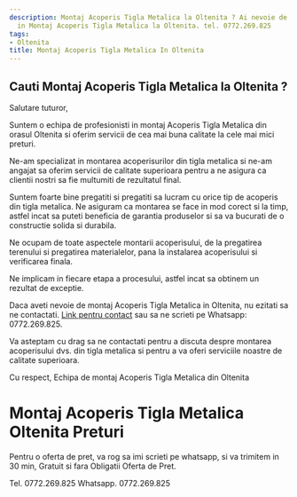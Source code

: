 ```yaml
---
description: Montaj Acoperis Tigla Metalica la Oltenita ? Ai nevoie de un profesionist
  in Montaj Acoperis Tigla Metalica la Oltenita. tel. 0772.269.825
tags:
- Oltenita
title: Montaj Acoperis Tigla Metalica In Oltenita
---
```



## Cauti Montaj Acoperis Tigla Metalica la Oltenita ?

Salutare tuturor, 

Suntem o echipa de profesionisti in montaj Acoperis Tigla Metalica din orasul Oltenita si oferim servicii de cea mai buna calitate la cele mai mici preturi. 

Ne-am specializat in montarea acoperisurilor din tigla metalica si ne-am angajat sa oferim servicii de calitate superioara pentru a ne asigura ca clientii nostri sa fie multumiti de rezultatul final. 

Suntem foarte bine pregatiti si pregatiti sa lucram cu orice tip de acoperis din tigla metalica. Ne asiguram ca montarea se face in mod corect si la timp, astfel incat sa puteti beneficia de garantia produselor si sa va bucurati de o constructie solida si durabila. 

Ne ocupam de toate aspectele montarii acoperisului, de la pregatirea terenului si pregatirea materialelor, pana la instalarea acoperisului si verificarea finala. 

Ne implicam in fiecare etapa a procesului, astfel incat sa obtinem un rezultat de exceptie. 

Daca aveti nevoie de montaj Acoperis Tigla Metalica in Oltenita, nu ezitati sa ne contactati. [Link pentru contact](https://www.example.com) sau sa ne scrieti pe Whatsapp: 0772.269.825. 

Va asteptam cu drag sa ne contactati pentru a discuta despre montarea acoperisului dvs. din tigla metalica si pentru a va oferi serviciile noastre de calitate superioara. 

Cu respect, 
Echipa de montaj Acoperis Tigla Metalica din Oltenita

# Montaj Acoperis Tigla Metalica Oltenita Preturi
Pentru o oferta de pret, va rog sa imi scrieti pe whatsapp, si va trimitem in 30 min, Gratuit si fara Obligatii Oferta de Pret.

Tel. 0772.269.825
Whatsapp. 0772.269.825